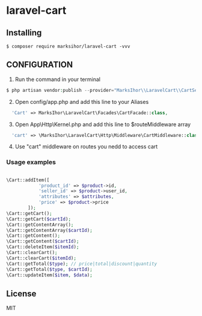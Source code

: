 # laravel-cart

## Installing

```shell
$ composer require marksihor/laravel-cart -vvv
```

## CONFIGURATION

1. Run the command in your terminal

```php
$ php artisan vendor:publish --provider="MarksIhor\\LaravelCart\\CartServiceProvider" --tag=config
```

2. Open config/app.php and add this line to your Aliases

```php
  'Cart' => MarksIhor\LaravelCart\Facades\CartFacade::class,
```

3. Open App\Http\Kernel.php and add this line to $routeMiddleware array

```php
  'cart' => \MarksIhor\LaravelCart\Http\Middleware\CartMiddleware::class,
```

4. Use "cart" middleware on routes you nedd to access cart

### Usage examples

```php

\Cart::addItem([
            'product_id' => $product->id,
            'seller_id' => $product->user_id,
            'attributes' => $attributes,
            'price' => $product->price
        ]);
\Cart::getCart();
\Cart::getCart($cartId);
\Cart::getContentArray();
\Cart::getContentArray($cartId);
\Cart::getContent();
\Cart::getContent($cartId);
\Cart::deleteItem($itemId);
\Cart::clearCart();
\Cart::clearCart($itemId);
\Cart::getTotal($type); // price|total|discount|quantity
\Сart::getTotal($type, $cartId);
\Cart::updateItem($item, $data);

```

## License

MIT